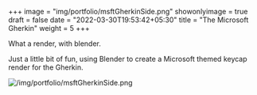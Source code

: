 +++
image = "img/portfolio/msftGherkinSide.png"
showonlyimage = true
draft = false
date = "2022-03-30T19:53:42+05:30"
title = "The Microsoft Gherkin"
weight = 5
+++

What a render, with blender.
<!--more-->

Just a little bit of fun, using Blender to create a Microsoft themed keycap render for the Gherkin.

![/img/portfolio/msftGherkinSide.png](/img/portfolio/msftGherkinSide.png)